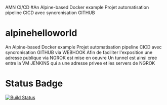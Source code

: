 AMN CI/CD
#An Alpine-based Docker example Projet automatisation pipeline CICD avec syncronisation GITHUB
# alpinehelloworld
An Alpine-based Docker example
Projet automatisation pipeline CICD
avec syncronisation GITHUB via WEBHOOK
Afin de faciliter l'exposition une adresse publique via NGROK est mise en oeuvre
Un tunnel est ainsi cree entre la VM JENKINS qui a une adresse privee et les servers
de NGROK
# Status Badge
[![Build Status](http://25cf-82-65-231-125.ngrok.io:8080/buildStatus/icon?job=AMN_DEPLOIEMENT)](http://25cf-82-65-231-125.ngrok.io:8080/job/AMN_DEPLOIEMENT/)
